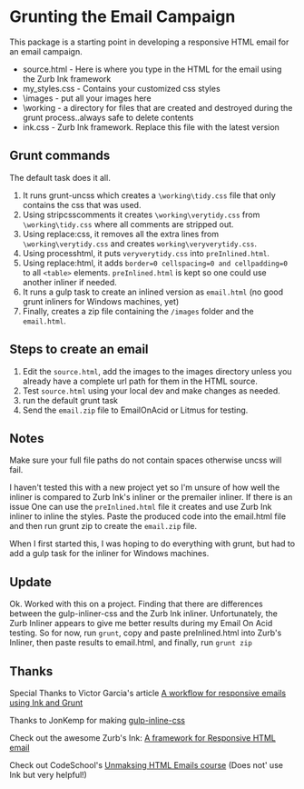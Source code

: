 # Grunting the Email Campaign #

This package is a starting point in developing a responsive HTML email for an email campaign.

* source.html - Here is where you type in the HTML for the email using the Zurb Ink framework
* my_styles.css - Contains your customized css styles
* \images - put all your images here
* \working - a directory for files that are created and destroyed during the grunt process..always safe to delete contents
* ink.css - Zurb Ink framework.  Replace this file with the latest version


## Grunt commands ##
The default task does it all.
 1. It runs grunt-uncss which creates a `\working\tidy.css` file that only contains the css that was used.
 2. Using stripcsscomments it creates `\working\verytidy.css` from `\working\tidy.css` where all comments are stripped out.
 3. Using replace:css, it removes all the extra lines from `\working\verytidy.css` and creates `working\veryverytidy.css`.
 4. Using processhtml, it puts `veryverytidy.css` into `preInlined.html`.
 5. Using replace:html, it adds `border=0 cellspacing=0 and cellpadding=0` to all `<table>` elements. `preInlined.html` is kept so one could use another inliner if needed.
 6. It runs a gulp task to create an inlined version as `email.html`  (no good grunt inliners for Windows machines, yet)
 7. Finally, creates a zip file containing the `/images` folder and the `email.html`.

## Steps to create an email ##
 1. Edit the `source.html`, add the images to the images directory unless you already have a complete url path for them in the HTML source.
 2. Test `source.html` using your local dev and make changes as needed.
 3. run the default grunt task
 4. Send the `email.zip` file to EmailOnAcid or Litmus for testing.

 ## Notes ##

 Make sure your full file paths do not contain spaces otherwise uncss will fail.

I haven't tested this with a new project yet so I'm unsure of how well the inliner is compared to Zurb Ink's inliner or the premailer inliner.  If there is an issue
One can use the `preInlined.html` file it creates and use Zurb Ink inliner to inline the styles.  Paste the produced code into the email.html file and then run grunt zip
to create the `email.zip` file.

When I first started this, I was hoping to do everything with grunt, but had to add a gulp task for the inliner for Windows machines.

## Update ##
Ok.  Worked with this on a project.  Finding that there are differences between the gulp-inliner-css and the Zurb Ink inliner.  Unfortunately, the Zurb
Inliner appears to give me better results during my Email On Acid testing.  So for now, run `grunt`, copy and paste preInlined.html into Zurb's Inliner, then paste results to email.html, and finally, run `grunt zip`

## Thanks ##
Special Thanks to Victor Garcia's article [A workflow for responsive emails using Ink and Grunt](https://medium.com/@victorgarcia/a-workflow-for-responsive-emails-using-ink-and-grunt-32d607879082)

Thanks to JonKemp for making [gulp-inline-css](https://www.npmjs.com/package/gulp-inline-css)

Check out the awesome Zurb's Ink: [A framework for Responsive HTML email](http://zurb.com/ink/)

Check out CodeSchool's [Unmaksing HTML Emails course](http://campus.codeschool.com/courses/unmasking-html-emails) (Does not' use Ink but very helpful!)